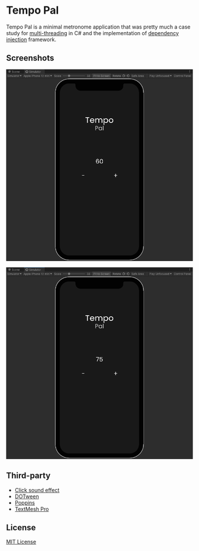 # Tempo Pal

Tempo Pal is a minimal metronome application that was pretty much a case study
for [multi-threading](https://en.wikipedia.org/wiki/Thread_(computing)#Single-threaded_vs_multithreaded_programs) in C#
and the
implementation of [dependency injection](https://en.wikipedia.org/wiki/Dependency_injection) framework.

## Screenshots

![First screenshot](https://github.com/iozsaygi/tempo-pal/blob/main/Assets/AAA/Textures/Screenshots/0.png)

![Second screenshot](https://github.com/iozsaygi/tempo-pal/blob/main/Assets/AAA/Textures/Screenshots/1.png)

## Third-party

- [Click sound effect](https://pixabay.com/sound-effects/metronome-85688/)
- [DOTween](https://dotween.demigiant.com/)
- [Poppins](https://fonts.google.com/specimen/Poppins)
- [TextMesh Pro](https://docs.unity3d.com/Packages/com.unity.textmeshpro@3.0/manual/index.html)

## License

[MIT License](https://github.com/iozsaygi/tempo-pal/blob/main/LICENSE)